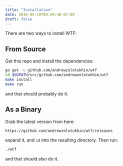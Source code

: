 ```yaml
---
title: "Installation"
date: 2018-05-18T09:59:40-07:00
draft: false
---
```


There are two ways to install WTF:

## From Source

Get this repo and install the dependencies:

```bash
go get -u github.com/andrewzolotukhin/wtf
cd $GOPATH/src/github.com/andrewzolotukhin/wtf
make install
make run
```
and that should probably do it.

## As a Binary

Grab the latest version from here:

```bash
https://github.com/andrewzolotukhin/wtf/releases
```

expand it, and `cd` into the resulting directory. Then run:

```bash
./wtf
```

and that should also do it.
